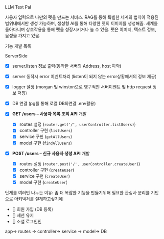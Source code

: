 LLM Text Pal

사용자 입력으로 나만의 펫을 만드는 서비스.
RAG를 통해 특별한 세계의 법칙이 적용된 범위내에서만 생성 가능하며, 생성형 AI를 통해 다양한 펫의 이미지를 생성해줌.
세계를 돌아다니며 상호작용을 통해 펫을 성장시키거나 놀 수 있음.
펫은 이미지, 텍스트 정보, 음성을 가지고 있음.

기능 개발 목록

ServerSide

- [x] server.listen 정보 출력(동작한 서버의 Address, host 파악)
- [x] server 동작시 error 이벤트처리 (listen이 되지 않는 error상황에서의 정보 제공)
- [x] logger 설정 (morgan 및 winston으로 영구적인 서버이벤트 및 http request 정보 저징)
- [x] DB 연결 (pg를 통해 로컬 DB와연결 .env활용)
- [x] **GET /users – 사용자 목록 조회 API** 개발

  - [x] routes 설정 (`router.get('/', userController.listUsers)`)
  - [x] controller 구현 (`listUsers`)
  - [x] service 구현 (`getAllUsers`)
  - [x] model 구현 (`findAllUsers`)

- [x] **POST /users – 신규 사용자 생성 API** 개발
  - [x] routes 설정 (`router.post('/', userController.createUser)`)
  - [x] controller 구현 (`createUser`)
  - [x] service 구현 (`createUser`)
  - [x] model 구현 (`createUser`)

단계를 여러번 나누는 이유: 좀 더 복잡한 기능을 만들기위해 필요한 관심사 분리를 기반으로 아키텍처를 설계하고싶기에

- [] 회원 가입 (DB 등록)
- [] 세션 유지
- [] 소셜 로그인인

app-> routes -> controller-> service -> model-> DB
